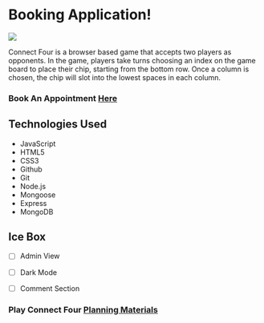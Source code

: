 # Booking Application!

![](https://i.imgur.com/FJ8xj5K.png)

Connect Four is a browser based game that accepts two players as opponents. In the game, players take turns choosing an index on the game board to place their chip, starting from the bottom row. Once a column is chosen, the chip will slot into the lowest spaces in each column.






### Book An Appointment [**Here**](https://bookdaythebarber.fly.dev/)

## Technologies Used 

- JavaScript
- HTML5
- CSS3
- Github
- Git
- Node.js
- Mongoose
- Express
- MongoDB




## Ice Box 
- [ ] Admin View
- [ ] Dark Mode
- [ ] Comment Section





### Play Connect Four [Planning Materials](https://trello.com/b/5NImcijS/booking-app-unit-2-project)


